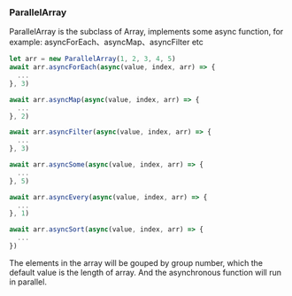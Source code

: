 ### ParallelArray
ParallelArray is the subclass of Array, implements some async function, for example: asyncForEach、asyncMap、asyncFilter etc

```javascript
let arr = new ParallelArray(1, 2, 3, 4, 5)
await arr.asyncForEach(async(value, index, arr) => {
  ...
}, 3)

await arr.asyncMap(async(value, index, arr) => {
  ...
}, 2)

await arr.asyncFilter(async(value, index, arr) => {
  ...
}, 3)

await arr.asyncSome(async(value, index, arr) => {
  ...
}, 5)

await arr.asyncEvery(async(value, index, arr) => {
  ...
}, 1)

await arr.asyncSort(async(value, index, arr) => {
  ...
})
```

The elements in the array will be gouped by group number, which the default value is the length of array. And the asynchronous function will run in parallel.